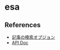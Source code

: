 # esa

## References

* [記事の検索オプジョン](https://docs.esa.io/posts/104)
* [API Doc](https://docs.esa.io/posts/102)
